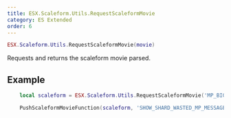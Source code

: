```yaml
---
title: ESX.Scaleform.Utils.RequestScaleformMovie
category: ES Extended
order: 6
---
```


```lua
ESX.Scaleform.Utils.RequestScaleformMovie(movie)
```

Requests and returns the scaleform movie parsed.

## Example
```lua
	local scaleform = ESX.Scaleform.Utils.RequestScaleformMovie('MP_BIG_MESSAGE_FREEMODE')

	PushScaleformMovieFunction(scaleform, 'SHOW_SHARD_WASTED_MP_MESSAGE')
```